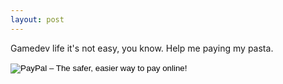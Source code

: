 ```yaml
---
layout: post
---
```

<p>Gamedev life it's not easy, you know. Help me paying my pasta.</p>
<form action="https://www.paypal.com/cgi-bin/webscr" method="post" target="_top">
<input type="hidden" name="cmd" value="_s-xclick">
<input type="hidden" name="hosted_button_id" value="C2SU4NBPDL5FJ">
<input type="image" src="http://loteixeira.github.io/stuff/PayPal-Donate-Button-Download-PNG.png" border="0" name="submit" alt="PayPal – The safer, easier way to pay online!">
<img alt="" border="0" src="https://www.paypalobjects.com/pt_BR/i/scr/pixel.gif" width="1" height="1">
</form>
